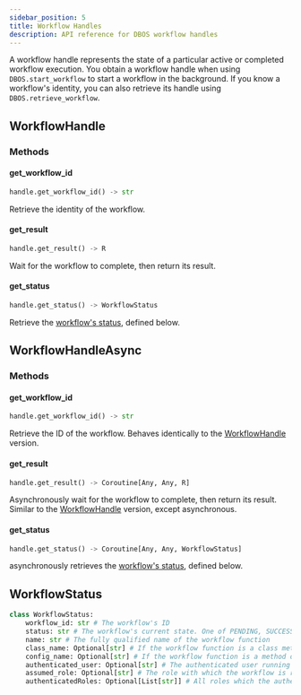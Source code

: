 ```yaml
---
sidebar_position: 5
title: Workflow Handles
description: API reference for DBOS workflow handles
---
```


A workflow handle represents the state of a particular active or completed workflow execution.
You obtain a workflow handle when using `DBOS.start_workflow` to start a workflow in the background.
If you know a workflow's identity, you can also retrieve its handle using `DBOS.retrieve_workflow`.

## WorkflowHandle

### Methods

#### get_workflow_id

```python
handle.get_workflow_id() -> str
```

Retrieve the identity of the workflow.

#### get_result

```python
handle.get_result() -> R
```

Wait for the workflow to complete, then return its result.

#### get_status

```python
handle.get_status() -> WorkflowStatus
```

Retrieve the [workflow's status](#workflowstatus), defined below.


## WorkflowHandleAsync

### Methods

#### get_workflow_id

```python
handle.get_workflow_id() -> str
```

Retrieve the ID of the workflow. Behaves identically to the [WorkflowHandle](#workflowhandle) version.

#### get_result

```python
handle.get_result() -> Coroutine[Any, Any, R]
```

Asynchronously wait for the workflow to complete, then return its result. Similar to the [WorkflowHandle](#workflowhandle) version, except asynchronous.

#### get_status

```python
handle.get_status() -> Coroutine[Any, Any, WorkflowStatus]
```

asynchronously retrieves the [workflow's status](#workflowstatus), defined below.

## WorkflowStatus

```python
class WorkflowStatus:
    workflow_id: str # The workflow's ID
    status: str # The workflow's current state. One of PENDING, SUCCESS, ERROR, RETRIES_EXCEEDED, or CANCELLED
    name: str # The fully qualified name of the workflow function
    class_name: Optional[str] # If the workflow function is a class method, the name of the class
    config_name: Optional[str] # If the workflow function is a method of a configured class, the name of the class configuration
    authenticated_user: Optional[str] # The authenticated user running the workflow
    assumed_role: Optional[str] # The role with which the workflow is run
    authenticatedRoles: Optional[List[str]] # All roles which the authenticated user could assume
```